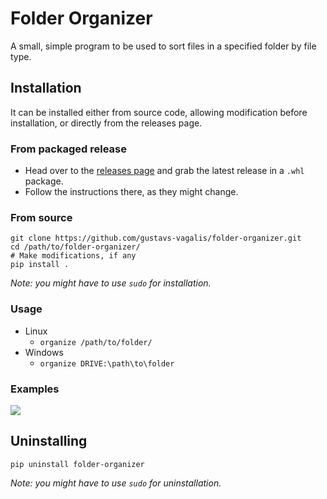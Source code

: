 # Folder Organizer
A small, simple program to be used to sort files in a specified folder by file type.

## Installation
It can be installed either from source code, allowing modification before installation, or directly from the releases page.

### From packaged release
* Head over to the [releases page](https://github.com/gustavs-vagalis/folder-organizer/releases/) and grab the latest release in a `.whl` package.
* Follow the instructions there, as they might change.

### From source
```
git clone https://github.com/gustavs-vagalis/folder-organizer.git
cd /path/to/folder-organizer/
# Make modifications, if any
pip install .
```
*Note: you might have to use `sudo` for installation.*

### Usage
* Linux
    * `organize /path/to/folder/`
* Windows
    * `organize DRIVE:\path\to\folder`
    
### Examples
<img src=https://i.imgur.com/YtEBpl3.png>

## Uninstalling
```
pip uninstall folder-organizer
```
*Note: you might have to use `sudo` for uninstallation.*